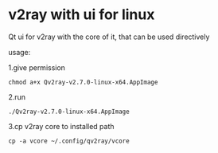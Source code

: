 # v2ray with ui for linux
Qt ui for v2ray with the core of it, that can be used directively

usage:


1.give permission


  `chmod a+x Qv2ray-v2.7.0-linux-x64.AppImage`
  
  
2.run 


  `./Qv2ray-v2.7.0-linux-x64.AppImage`
  
  
3.cp v2ray core to installed path


  `cp -a vcore ~/.config/qv2ray/vcore`
